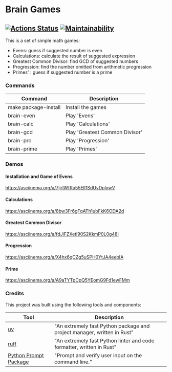 # Brain Games
[![Actions Status](https://github.com/i-yulia-s/python-project-49/actions/workflows/hexlet-check.yml/badge.svg)](https://github.com/i-yulia-s/python-project-49/actions)
[![Maintainability](https://api.codeclimate.com/v1/badges/aa06c90e2f5e68a49158/maintainability)](https://codeclimate.com/github/i-yulia-s/python-project-49/maintainability)
---
This is a set of simple math games:
- Evens: guess if suggested number is even
- Calculations: calculate the result of suggested expression
- Greatest Common Divisor: find GCD of suggested numbers
- Progression: find the number omitted from arithmetic progression
- Primes' : guess if suggested number is a prime

### Commands

| Command               | Description                    |
|-----------------------|--------------------------------|
| make package-install  | Install the games              |
| brain-even            | Play 'Evens'                   |
| brain-calc            | Play 'Calculations'            |
| brain-gcd             | Play 'Greatest Common Divisor' |
| brain-pro             | Play 'Progression'             |
| brain-prime           | Play 'Primes'                  |

### Demos

#### Installation and Game of Evens
https://asciinema.org/a/7jirIWfRu55Ell1SdUvDplxwV

#### Calculations
https://asciinema.org/a/8bw3Fr6gFqATh1ubFkK6ODA2d

#### Greatest Common Divisor
https://asciinema.org/a/fdJiFZXetl90S2KkmP0L0g48i

#### Progression
https://asciinema.org/a/X4hx6qCZg5uSPH0YtJA4eebIA

#### Prime
https://asciinema.org/a/A9aTYTpCpQ5YEomG9Fd1ewFMm

### Credits

This project was built using the following tools and components:

| Tool                                                                   | Description                                             |
|------------------------------------------------------------------------|---------------------------------------------------------|
| [uv](https://docs.astral.sh/uv/)                                       | "An extremely fast Python package and project manager, written in Rust" |
| [ruff](https://docs.astral.sh/ruff/)                                   | "An extremely fast Python linter and code formatter, written in Rust" |
| [Python Prompt Package](https://github.com/sfischer13/python-prompt)   | "Prompt and verify user input on the command line." |
